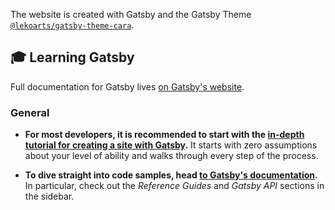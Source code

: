 The website is created with Gatsby and the Gatsby Theme [`@lekoarts/gatsby-theme-cara`](https://github.com/LekoArts/gatsby-themes/tree/master/themes/gatsby-theme-cara).

## 🎓 Learning Gatsby

Full documentation for Gatsby lives [on Gatsby's website](https://www.gatsbyjs.org/).

### General

- **For most developers, it is recommended to start with the [in-depth tutorial for creating a site with Gatsby](https://www.gatsbyjs.org/tutorial/).** It starts with zero assumptions about your level of ability and walks through every step of the process.

- **To dive straight into code samples, head [to Gatsby's documentation](https://www.gatsbyjs.org/docs/).** In particular, check out the _Reference Guides_ and _Gatsby API_ sections in the sidebar.
